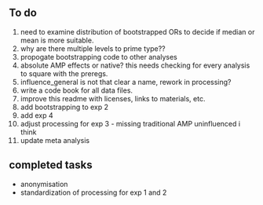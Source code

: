 ## To do

1. need to examine distribution of bootstrapped ORs to decide if median or mean is more suitable.
2. why are there multiple levels to prime type??
3. propogate bootstrapping code to other analyses
4. absolute AMP effects or native? this needs checking for every analysis to square with the preregs.
5. influence_general is not that clear a name, rework in processing?
6. write a code book for all data files.
7. improve this readme with licenses, links to materials, etc.
8. add bootstrapping to exp 2
9. add exp 4
10. adjust processing for exp 3 - missing traditional AMP uninfluenced i think
11. update meta analysis





## completed tasks

- anonymisation
- standardization of processing for exp 1 and 2